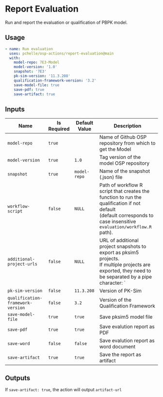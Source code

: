 # Report Evaluation

Run and report the evaluation or qualification of PBPK model.

## Usage

```yml
- name: Run evaluation
  uses: pchelle/osp-actions/report-evaluation@main
  with:
    model-repo: 7E3-Model
    model-version: '1.0'
    snapshot: '7E3'
    pk-sim-version: '11.3.208'
    qualification-framework-version: '3.2'
    save-model-file: true
    save-pdf: true
    save-artifact: true
```

## Inputs

| Name | Is Required | Default Value | Description |
|------|-------------|---------------|-------------|
| `model-repo` | `true` | | Name of Github OSP repository from which to get the Model |
| `model-version` | `true` | `1.0` | Tag version of the model OSP repository |
| `snapshot` | `true` | `model-repo` | Name of the snapshot (.json) file |
| `workflow-script` | `false` | `NULL` | Path of workflow R script that creates the function to run the qualification if not default<br>(default corresponds to case insensitive `evaluation/workflow.R` path). |
| `additional-project-urls` | `false` | `NULL` | URL of additional project snapshots to export as pksim5 projects.<br>If multiple projects are exported, they need to be separated by a pipe character: `|` |
| `pk-sim-version` | `false` | `11.3.208` | Version of PK-Sim |
| `qualification-framework-version` | `false` | `3.2` | Version of the Qualification Framework |
| `save-model-file` | `true` | `true` | Save pksim5 model file |
| `save-pdf` | `true` | `true` | Save evalution report as PDF |
| `save-word` | `false` | `false` | Save evalution report as word document |
| `save-artifact`| `true` | `true` | Save the report as artifact |


## Outputs

If `save-artifact: true`, the action will output `artifact-url`

